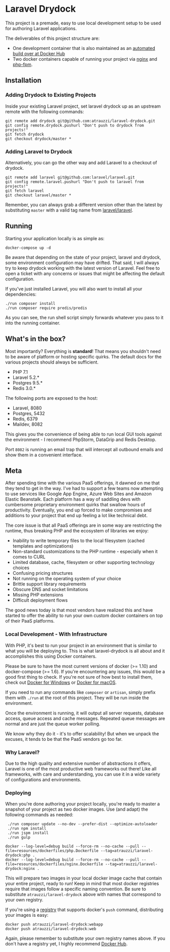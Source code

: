 # Laravel Drydock

This project is a premade, easy to use local development setup to be used for authoring Laravel applications.

The deliverables of this project structure are:

 - One development container that is also maintained as an [automated build over at Docker Hub](https://hub.docker.com/r/atrauzzi/laravel-drydock)
 - Two docker containers capable of running your project via [nginx](https://www.nginx.com/) and [php-fpm](http://php.net/manual/en/install.fpm.php).

## Installation

### Adding Drydock to Existing Projects

Inside your existing Laravel project, set laravel drydock up as an upstream remote with the following commands:

```
git remote add drydock git@github.com:atrauzzi/laravel-drydock.git
git config remote.drydock.pushurl "Don't push to drydock from projects!"
git fetch drydock
git checkout drydock/master *
```

### Adding Laravel to Drydock

Alternatively, you can go the other way and add Laravel to a checkout of drydock.

```
git remote add laravel git@github.com:laravel/laravel.git
git config remote.laravel.pushurl "Don't push to laravel from projects!"
git fetch laravel
git checkout laravel/master *
```

Remember, you can always grab a different version other than the latest by substituting `master` with a valid tag name from [laravel/laravel](https://github.com/laravel/laravel).

## Running

Starting your application locally is as simple as:

```
docker-compose up -d
```

Be aware that depending on the state of your project, laravel and drydock, some environment configuration may have drifted.  That said, I will always try to keep drydock working with the latest version of Laravel.
Feel free to open a ticket with any concerns or issues that might be affecting the default configuration.

If you've just installed Laravel, you will also want to install all your dependencies:

```
./run composer install
./run composer require predis/predis
```

As you can see, the run shell script simply forwards whatever you pass to it into the running container.

## What's in the box?

Most importantly?  Everything is **standard**!  That means you shouldn't need to be aware of platform or hosting specific quirks.  The default docs for the various projects should always be sufficient.

 - PHP 7.1
 - Laravel 5.2.*
 - Postgres 9.5.*
 - Redis 3.0.*

The following ports are exposed to the host:

 - Laravel, 8080
 - Postgres, 5432
 - Redis, 6379
 - Maildev, 8082

This gives you the convenience of being able to run local GUI tools against the environment - I recommend PhpStorm, DataGrip and Redis Desktop.

Port `8082` is running an email trap that will intercept all outbound emails and show them in a convenient interface.

## Meta

After spending time with the various PaaS offerings, it dawned on me that they tend to get in the way.  I've had to support a few teams now attempting to use
services like Google App Engine, Azure Web Sites and Amazon Elastic Beanstalk.  Each platform has a way of saddling devs with cumbersome proprietary environment 
quirks that swallow hours of productivity. Eventually, you end up forced to make compromises and additions to your project that end up feeling a lot like technical debt.

The core issue is that all PaaS offerings are in some way are restricting the runtime, thus breaking PHP and the ecosystem of libraries we enjoy:

 - Inability to write temporary files to the local filesystem (cached templates and optimizations)
 - Non-standard customizations to the PHP runtime - especially when it comes to CURL
 - Limited database, cache, filesystem or other supporting technology choices
 - Confusing pricing structures
 - Not running on the operating system of your choice
 - Brittle support library requirements
 - Obscure DNS and socket limitations
 - Missing PHP extensions
 - Difficult deployment flows
 
The good news today is that most vendors have realized this and have started to offer the ability to run your own custom docker containers on top of their PaaS platforms.

### Local Development - With Infrastructure

With PHP, it's best to run your project in an environment that is similar to what you will be deploying to.  This is what laravel-drydock is all about and it accomplishes this using Docker containers.

Please be sure to have the most current versions of docker (>= 1.10) and docker-compose (>= 1.6).  If you're encountering any issues, this would be a good first thing to check.  If you're not sure of how best to install them, check out [Docker for Windows](https://docs.docker.com/docker-for-windows/) or [Docker for macOS](https://docs.docker.com/docker-for-mac/).

If you need to run any commands like `composer` or `artisan`, simply prefix them with `./run` at the root of this project.  They will be run inside the environment.

Once the environment is running, it will output all server requests, database access, queue access and cache messages.  Repeated queue messages are normal and are just the queue worker polling.

 
We know why they do it - it's to offer scalability!  But when we unpack the excuses, it tends to be that the PaaS vendors go too far.

### Why Laravel?

Due to the high quality and extensive number of abstractions it offers, Laravel is one of the most productive web frameworks out there!
Like all frameworks, with care and understanding, you can use it in a wide variety of configurations and environments.

### Deploying

When you're done authoring your project locally, you're ready to master a snapshot of your project as two docker images.  Use (and adapt) the following commands
as needed:

```
 ./run composer update --no-dev --prefer-dist --optimize-autoloader
 ./run npm install
 ./run jspm install
 ./run gulp
 
docker --log-level=debug build --force-rm --no-cache --pull --file=resources/dockerfiles/php.Dockerfile --tag=atrauzzi/laravel-drydock:php .
docker --log-level=debug build --force-rm --no-cache --pull --file=resources/dockerfiles/nginx.Dockerfile --tag=atrauzzi/laravel-drydock:nginx .
```

This will prepare two images in your local docker image cache that contain your entire project, ready to run!  Keep in mind that most docker registries require that images follow a 
specific naming convention.  Be sure to substitute `atrauzzi/laravel-drydock` above with names that correspond to your own registry.

If you're using a [registry](https://docs.docker.com/registry/) that supports docker's `push` command, distributing your images is easy: 

```
docker push atrauzzi/laravel-drydock:webapp
docker push atrauzzi/laravel-drydock:web
```

Again, please remember to substitute your own registry names above.  If you don't have a registry yet, I highly recommend [Docker Hub](https://hub.docker.com/).
